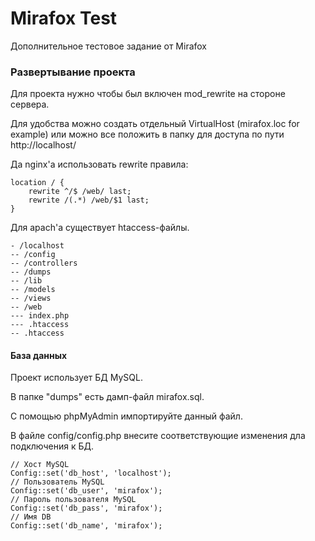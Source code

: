# Mirafox Test
Дополнительное тестовое задание от Mirafox

### Развертывание проекта

Для проекта нужно чтобы был включен mod_rewrite на стороне сервера.


Для удобства можно создать отдельный VirtualHost (mirafox.loc for example) или 
можно все положить в папку для доступа по пути http://localhost/


Да nginx'а использовать rewrite правила:

```
location / {
    rewrite ^/$ /web/ last;
    rewrite /(.*) /web/$1 last;
}
```

Для apach'а существует htaccess-файлы. 

```
- /localhost
-- /config
-- /controllers
-- /dumps
-- /lib
-- /models
-- /views
-- /web
--- index.php
--- .htaccess
-- .htaccess
```

#### База данных

Проект использует БД MySQL.

В папке "dumps" есть дамп-файл mirafox.sql.

С помощью phpMyAdmin импортируйте данный файл.

В файле config/config.php внесите соответствующие изменения дла подключения к БД.

```
// Хост MySQL
Config::set('db_host', 'localhost');
// Пользователь MySQL
Config::set('db_user', 'mirafox');
// Пароль пользователя MySQL
Config::set('db_pass', 'mirafox');
// Имя DB
Config::set('db_name', 'mirafox');
```

